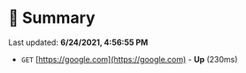 # 📖 Summary
Last updated: **6/24/2021, 4:56:55 PM**

- `GET` [https://google.com](https://google.com) - **Up** (230ms)
